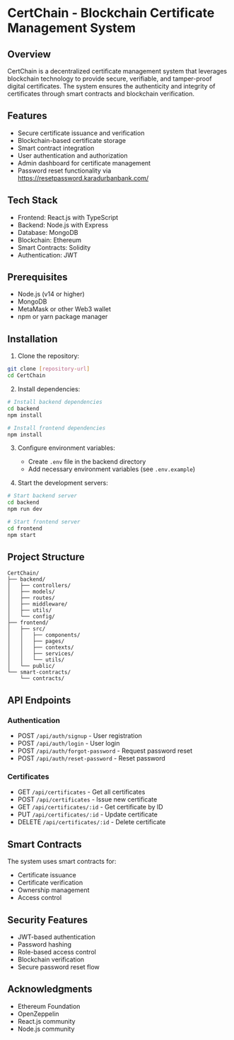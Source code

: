 # CertChain - Blockchain Certificate Management System

## Overview
CertChain is a decentralized certificate management system that leverages blockchain technology to provide secure, verifiable, and tamper-proof digital certificates. The system ensures the authenticity and integrity of certificates through smart contracts and blockchain verification.

## Features
- Secure certificate issuance and verification
- Blockchain-based certificate storage
- Smart contract integration
- User authentication and authorization
- Admin dashboard for certificate management
- Password reset functionality via https://resetpassword.karadurbanbank.com/

## Tech Stack
- Frontend: React.js with TypeScript
- Backend: Node.js with Express
- Database: MongoDB
- Blockchain: Ethereum
- Smart Contracts: Solidity
- Authentication: JWT

## Prerequisites
- Node.js (v14 or higher)
- MongoDB
- MetaMask or other Web3 wallet
- npm or yarn package manager

## Installation

1. Clone the repository:
```bash
git clone [repository-url]
cd CertChain
```

2. Install dependencies:
```bash
# Install backend dependencies
cd backend
npm install

# Install frontend dependencies
npm install
```

3. Configure environment variables:
   - Create `.env` file in the backend directory
   - Add necessary environment variables (see `.env.example`)

4. Start the development servers:
```bash
# Start backend server
cd backend
npm run dev

# Start frontend server
cd frontend
npm start
```

## Project Structure
```
CertChain/
├── backend/
│   ├── controllers/
│   ├── models/
│   ├── routes/
│   ├── middleware/
│   ├── utils/
│   └── config/
├── frontend/
│   ├── src/
│   │   ├── components/
│   │   ├── pages/
│   │   ├── contexts/
│   │   ├── services/
│   │   └── utils/
│   └── public/
└── smart-contracts/
    └── contracts/
```

## API Endpoints

### Authentication
- POST `/api/auth/signup` - User registration
- POST `/api/auth/login` - User login
- POST `/api/auth/forgot-password` - Request password reset
- POST `/api/auth/reset-password` - Reset password

### Certificates
- GET `/api/certificates` - Get all certificates
- POST `/api/certificates` - Issue new certificate
- GET `/api/certificates/:id` - Get certificate by ID
- PUT `/api/certificates/:id` - Update certificate
- DELETE `/api/certificates/:id` - Delete certificate

## Smart Contracts
The system uses smart contracts for:
- Certificate issuance
- Certificate verification
- Ownership management
- Access control

## Security Features
- JWT-based authentication
- Password hashing
- Role-based access control
- Blockchain verification
- Secure password reset flow

## Acknowledgments
- Ethereum Foundation
- OpenZeppelin
- React.js community
- Node.js community 